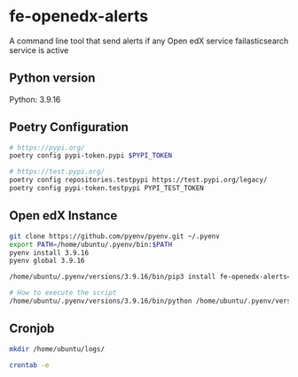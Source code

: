# fe-openedx-alerts

A command line tool that send alerts if any Open edX service failasticsearch service is active


## Python version

Python: 3.9.16



## Poetry Configuration

```bash
# https://pypi.org/
poetry config pypi-token.pypi $PYPI_TOKEN

# https://test.pypi.org/
poetry config repositories.testpypi https://test.pypi.org/legacy/
poetry config pypi-token.testpypi PYPI_TEST_TOKEN
```


## Open edX Instance

```bash
git clone https://github.com/pyenv/pyenv.git ~/.pyenv
export PATH=/home/ubuntu/.pyenv/bin:$PATH
pyenv install 3.9.16
pyenv global 3.9.16

/home/ubuntu/.pyenv/versions/3.9.16/bin/pip3 install fe-openedx-alerts==0.0.5 -U

# How to execute the script
/home/ubuntu/.pyenv/versions/3.9.16/bin/python /home/ubuntu/.pyenv/versions/3.9.16/lib/python3.9/site-packages/fe_openedx_alerts/es_status.py

```



## Cronjob

```bash
mkdir /home/ubuntu/logs/

crontab -e


```

